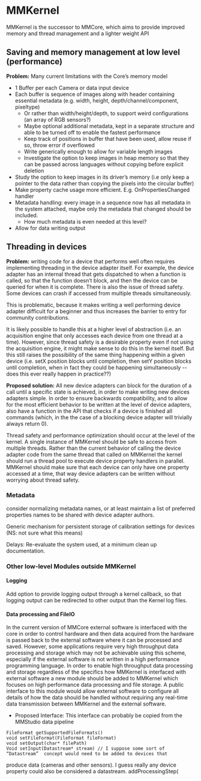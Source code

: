 # MMKernel

MMKernel is the successor to MMCore, which aims to provide improved memory and thread management and a lighter weight API

## Saving and memory management at low level (performance)
**Problem:** Many current limitations with the Core’s memory model

* 1 Buffer per each Camera or data input device
* Each buffer is sequence of images along with header containing essential metadata (e.g. width, height, depth/channel/component, pixeltype)
  * Or rather than width/height/depth, to support weird configurations (an array of RGB sensors?)
  * Maybe optional additional metadata, kept in a separate structure and able to be turned off to enable the fastest performance
  * Keep track of positions in buffer that have been used, allow reuse if so, throw error if overflowed
  * Write generically enough to allow for variable length images
  * Investigate the option to keep images in heap memory so that they can be passed across languages without copying before explicit deletion
* Study the option to keep images in its driver’s memory (i.e only keep a pointer to the data rather than copying the pixels into the circular buffer)
* Make property cache usage more efficient. E.g. OnPropertiesChanged handler
* Metadata handling: every image in a sequence now has all metadata in the system attached, maybe only the metadata that changed should be included.
  * How much metadata is even needed at this level?
* Allow for data writing output



## Threading in devices
**Problem:** writing code for a device that performs well often requires implementing threading in the device adapter itself. For example, the device adapter has an internal thread that gets dispatched to when a function is called, so that the function doesn’t block, and then the device can be queried for when it is complete. There is also the issue of thread safety. Some devices can crash if accessed from multiple threads simultaneously.

This is problematic, because it makes writing a well performing device adapter difficult for a beginner and thus increases the barrier to entry for community contributions. 

It is likely possible to handle this at a higher level of abstraction (i.e. an acquisition engine that only accesses each device from one thread at a time). However, since thread safety is a desirable property even if not using the acquisition engine, it might make sense to do this in the kernel itself. 
But this still raises the possibility of the same thing happening within a given device (i.e. setX position blocks until completion, then setY position blocks until completion, when in fact they could be happening simultaneously -- does this ever really happen in practice??)

**Proposed solution:** All new device adapters can block for the duration of a call until a specific state is achieved, in order to make writing new devices adapters simple. In order to ensure backwards compatibility, and to allow for the most efficient behavior to be written at the level of device adapters, also have a function in the API that checks if a device is finished all commands (which, in the the case of a blocking device adapter will trivially always return 0).

Thread safety and performance  optimization should occur at the level of the kernel. A single instance of MMKernel should be safe to access from multiple threads. Rather than the current behavior of calling the device adapter code from the same thread that called on MMKernel the kernel should run a thread pool to execute device property handlers in parallel. MMKernel should make sure that each device can only have one property accessed at a time, that way device adapters can be written without worrying about thread safety.



### Metadata
consider normalizing metadata names, or at least maintain a list of preferred properties names to be shared with device adapter authors.

Generic mechanism for persistent storage of calibration settings for devices (NS: not sure what this means)

Delays: Re-evaluate the system used, at a minimum clean up documentation.




### Other low-level Modules outside MMKernel

#### Logging
Add option to provide logging output through a kernel callback, so that logging output can be redirected to other output than the Kernel log files.


#### Data processing and FileIO
In the current version of MMCore external software is interfaced with the core in order to control hardware and then data acquired from the hardware is passed back to the external software where it can be processed and saved. However, some applications require very high throughput data processing and storage which may not be achievable using this scheme, especially if the external software is not written in a high performance programming language. In order to enable high throughput data processing and storage regardless of the specifics how MMKernel is interfaced with external software a new module should be added to MMKernel which focuses on high performance data processing and file storage. A public interface to this module would allow external software to configure all details of how the data should be handled without requiring any real-time data transmission between MMKernel and the external software.

* Proposed Interface: This interface can probably be copied from the MMStudio data pipeline
```
FileFormat getSupportedFileFormats()
void setFileFormat(FileFormat fileFormat)
void setOutput(char* filePath)
Void setInput(Datastream* stream) // I suppose some sort of “Datastream”  concept would need to be added to devices that 
```
produce data (cameras and other sensors). I guess really any device property could also be considered a datastream.
    addProcessingStep(

